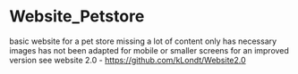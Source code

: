 # Website_Petstore
 basic website for a pet store
 missing a lot of content only has necessary images 
 has not been adapted for mobile or smaller screens 
for an improved version see website 2.0 - https://github.com/kLondt/Website2.0
